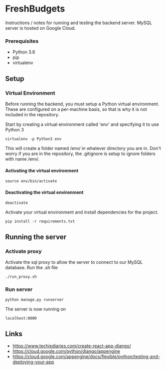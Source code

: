 
# FreshBudgets

Instructions / notes for running and testing the backend server. MySQL server is hosted on Google Cloud.


### Prerequisites

* Python 3.6
* pip
* virtualenv

## Setup

### Virtual Environment

Before running the backend, you must setup a Python virtual environment. 
These are configured on a per-machine basis, so that is why it is not included in the repository. 

Start by creating a virtual environment called 'env' and specifying it to use Python 3

```
virtualenv -p Python3 env
```

This will create a folder named /env/ in whatever directory you are in. 
Don't worry if you are in the repository, the .gitignore is setup to ignore folders with name /env/. 

#### Activating the virtual environment

```
source env/bin/activate
```

#### Deactivating the virtual environment

```
deactivate
```

Activate your virtual environment and install dependencies for the project.

```
pip install -r requirements.txt
```

## Running the server

### Activate proxy

Activate the sql proxy to allow the server to connect to our MySQL database. Run the .sh file

```
./run_proxy.sh
```

### Run server

```
python manage.py runserver
```

The server is now running on 

```
localhost:8000
```

## Links
* https://www.techiediaries.com/create-react-app-django/
* https://cloud.google.com/python/django/appengine
* https://cloud.google.com/appengine/docs/flexible/python/testing-and-deploying-your-app
